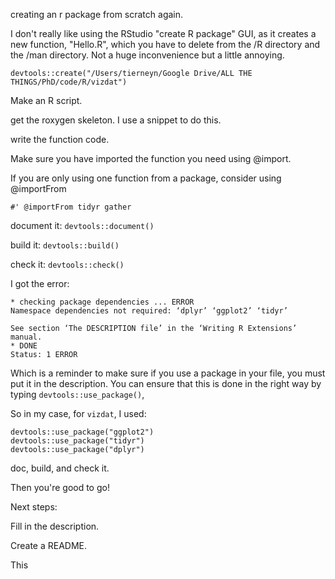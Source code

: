 creating an r package from scratch again.

I don't really like using the RStudio "create R package" GUI, as it creates a new function, "Hello.R", which you have to delete from the /R directory and the /man directory. Not a huge inconvenience but a little annoying.

```
devtools::create("/Users/tierneyn/Google Drive/ALL THE THINGS/PhD/code/R/vizdat")
```

Make an R script.

get the roxygen skeleton. I use a snippet to do this.

write the function code.

Make sure you have imported the function you need using @import.

If you are only using one function from a package, consider using @importFrom 

```
#' @importFrom tidyr gather
```

document it: `devtools::document()`

build it: `devtools::build()`


check it: `devtools::check()`

I got the error: 

```
* checking package dependencies ... ERROR
Namespace dependencies not required: ‘dplyr’ ‘ggplot2’ ‘tidyr’

See section ‘The DESCRIPTION file’ in the ‘Writing R Extensions’
manual.
* DONE
Status: 1 ERROR

```

Which is a reminder to make sure if you use a package in your file, you must put it in the description. You can ensure that this is done in the right way by typing `devtools::use_package()`, 

So in my case, for `vizdat`, I used: 

```
devtools::use_package("ggplot2")
devtools::use_package("tidyr")
devtools::use_package("dplyr")
```

doc, build, and check it.

Then you're good to go!

Next steps:

Fill in the description.

Create a README.

This 